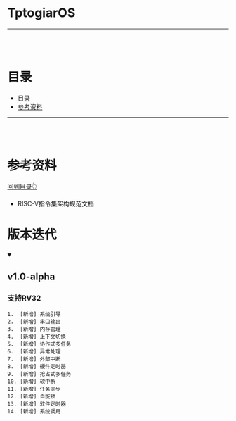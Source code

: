 # TptogiarOS
<hr/>
<br/><br/>

# 目录

- [目录](#目录)
- [参考资料](#参考资料)


  
<hr><br/><br/>

# 参考资料
[回到目录👆](#目录)
- RISC-V指令集架构规范文档




# 版本迭代
<details open="open">
  <summary><h2>v1.0-alpha</h2></summary>
  
  ### 支持RV32
  
```
1.  [新增] 系统引导
2.  [新增] 串口输出
3.  [新增] 内存管理
4.  [新增] 上下文切换
5.  [新增] 协作式多任务
6.  [新增] 异常处理
7.  [新增] 外部中断
8.  [新增] 硬件定时器
9.  [新增] 抢占式多任务
10. [新增] 软中断
11. [新增] 任务同步
12. [新增] 自旋锁
13. [新增] 软件定时器
14. [新增] 系统调用
```

</details>
